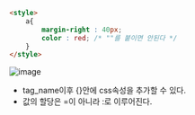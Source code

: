 ```html
<style>
	a{
		margin-right : 40px;
		color : red; /* ""를 붙이면 안된다 */
	}
</style>
```

![image](https://github.com/B-O-P/secondbrain/assets/117426928/072d2acb-419a-4503-a345-3ed8402c8429)

+ tag_name이후 {}안에 css속성을 추가할 수 있다.
+ 값의 할당은 =이 아니라 :로 이루어진다.